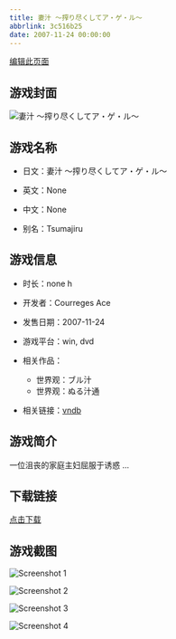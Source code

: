 ```yaml
---
title: 妻汁 ～搾り尽くしてア・ゲ・ル～
abbrlink: 3c516b25
date: 2007-11-24 00:00:00
---
```

[编辑此页面](https://github.com/ACG-3/ADV3-source/blob/main/source/_posts/games/%E3%81%AC%E3%82%8B%E6%B1%81%E9%80%9A.md)

## 游戏封面

![妻汁 ～搾り尽くしてア・ゲ・ル～](https://pan.timero.xyz/d/onedrive/img_lib_001/%E3%81%AC%E3%82%8B%E6%B1%81%E9%80%9A_cover.avif)


## 游戏名称

- 日文：妻汁 ～搾り尽くしてア・ゲ・ル～
- 英文：None
- 中文：None

- 别名：Tsumajiru


## 游戏信息

- 时长：none h
- 开发者：Courreges Ace
- 发售日期：2007-11-24
- 游戏平台：win, dvd
- 相关作品：
   - 世界观：ブル汁
   - 世界观：ぬる汁通

- 相关链接：[vndb](https://vndb.org/v9657)


## 游戏简介

一位沮丧的家庭主妇屈服于诱惑 ...




## 下载链接

[点击下载](https://pan.timero.xyz/onedrive/adv_lib_001/%E3%81%AC%E3%82%8B%E6%B1%81%E9%80%9A)


## 游戏截图


![Screenshot 1](https://pan.timero.xyz/d/onedrive/img_lib_001/%E3%81%AC%E3%82%8B%E6%B1%81%E9%80%9A_Screenshot_1.avif)

![Screenshot 2](https://pan.timero.xyz/d/onedrive/img_lib_001/%E3%81%AC%E3%82%8B%E6%B1%81%E9%80%9A_Screenshot_2.avif)

![Screenshot 3](https://pan.timero.xyz/d/onedrive/img_lib_001/%E3%81%AC%E3%82%8B%E6%B1%81%E9%80%9A_Screenshot_3.avif)

![Screenshot 4](https://pan.timero.xyz/d/onedrive/img_lib_001/%E3%81%AC%E3%82%8B%E6%B1%81%E9%80%9A_Screenshot_4.avif)

